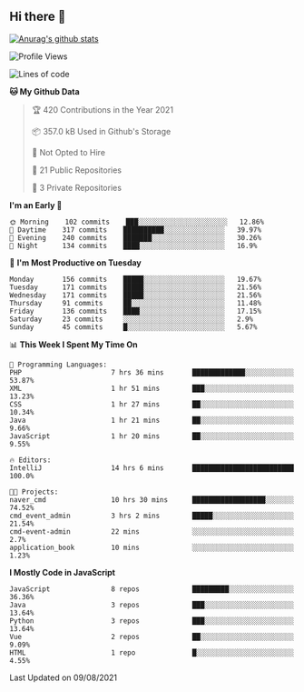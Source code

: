 ## Hi there 👋

[![Anurag's github stats](https://github-readme-stats.vercel.app/api?username=Songwonseok)](https://github.com/anuraghazra/github-readme-stats)



<!--START_SECTION:waka-->
![Profile Views](http://img.shields.io/badge/Profile%20Views-5-blue)

![Lines of code](https://img.shields.io/badge/From%20Hello%20World%20I%27ve%20Written-2.9%20million%20lines%20of%20code-blue)

**🐱 My Github Data** 

> 🏆 420 Contributions in the Year 2021
 > 
> 📦 357.0 kB Used in Github's Storage 
 > 
> 🚫 Not Opted to Hire
 > 
> 📜 21 Public Repositories 
 > 
> 🔑 3 Private Repositories  
 > 
**I'm an Early 🐤** 

```text
🌞 Morning    102 commits    ███░░░░░░░░░░░░░░░░░░░░░░   12.86% 
🌆 Daytime    317 commits    ██████████░░░░░░░░░░░░░░░   39.97% 
🌃 Evening    240 commits    ███████░░░░░░░░░░░░░░░░░░   30.26% 
🌙 Night      134 commits    ████░░░░░░░░░░░░░░░░░░░░░   16.9%

```
📅 **I'm Most Productive on Tuesday** 

```text
Monday       156 commits    █████░░░░░░░░░░░░░░░░░░░░   19.67% 
Tuesday      171 commits    █████░░░░░░░░░░░░░░░░░░░░   21.56% 
Wednesday    171 commits    █████░░░░░░░░░░░░░░░░░░░░   21.56% 
Thursday     91 commits     ██░░░░░░░░░░░░░░░░░░░░░░░   11.48% 
Friday       136 commits    ████░░░░░░░░░░░░░░░░░░░░░   17.15% 
Saturday     23 commits     ░░░░░░░░░░░░░░░░░░░░░░░░░   2.9% 
Sunday       45 commits     █░░░░░░░░░░░░░░░░░░░░░░░░   5.67%

```


📊 **This Week I Spent My Time On** 

```text
💬 Programming Languages: 
PHP                      7 hrs 36 mins       █████████████░░░░░░░░░░░░   53.87% 
XML                      1 hr 51 mins        ███░░░░░░░░░░░░░░░░░░░░░░   13.23% 
CSS                      1 hr 27 mins        ██░░░░░░░░░░░░░░░░░░░░░░░   10.34% 
Java                     1 hr 21 mins        ██░░░░░░░░░░░░░░░░░░░░░░░   9.66% 
JavaScript               1 hr 20 mins        ██░░░░░░░░░░░░░░░░░░░░░░░   9.55%

🔥 Editors: 
IntelliJ                 14 hrs 6 mins       █████████████████████████   100.0%

🐱‍💻 Projects: 
naver_cmd                10 hrs 30 mins      ██████████████████░░░░░░░   74.52% 
cmd_event_admin          3 hrs 2 mins        █████░░░░░░░░░░░░░░░░░░░░   21.54% 
cmd-event-admin          22 mins             ░░░░░░░░░░░░░░░░░░░░░░░░░   2.7% 
application_book         10 mins             ░░░░░░░░░░░░░░░░░░░░░░░░░   1.23%

```

**I Mostly Code in JavaScript** 

```text
JavaScript               8 repos             █████████░░░░░░░░░░░░░░░░   36.36% 
Java                     3 repos             ███░░░░░░░░░░░░░░░░░░░░░░   13.64% 
Python                   3 repos             ███░░░░░░░░░░░░░░░░░░░░░░   13.64% 
Vue                      2 repos             ██░░░░░░░░░░░░░░░░░░░░░░░   9.09% 
HTML                     1 repo              █░░░░░░░░░░░░░░░░░░░░░░░░   4.55%

```



 Last Updated on 09/08/2021
<!--END_SECTION:waka-->
